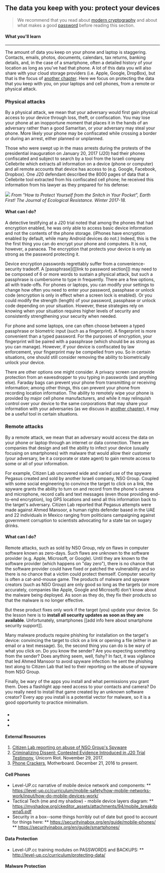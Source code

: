 ## The data you keep with you: protect your devices

> We recommend that you read about [modern cryptography](modern-cryptography.md) and about what makes a good [password](passwords.md) before reading this section.

#### What you'll learn

---

The amount of data you keep on your phone and laptop is staggering.  Contacts, emails, photos, documents, calendars, tax returns, banking details, and, in the case of a smartphone, often a detailed history of your location as long as you've had that phone.
A lot of this data you will also share with your cloud storage providers (i.e. Apple, Google, DropBox), but that is the focus of [another chapter](comms.md). Here we focus on protecting the data that you keep with you, on your laptops and cell phones, from a remote or physical attack.

### Physical attacks

By a physical attack, we mean that your adversary would first gain physical access to your device through loss, theft, or confiscation.  You may lose your phone at an inopportune moment that places it in the hands of an adversary rather than a good Samaritan, or your adversary may steal your phone.  More likely your phone may be confiscated while crossing a border or during an arrest, either planned or unplanned.

Those who were swept up in the mass arrests during the protests of the presidential inauguration on January 20, 2017 (J20) had their phones confiscated and subject to search by a tool from the Israeli company Cellebrite which extracts all information on a device (phone or computer) and all remote accounts that device has access to (e.g. Google, Facebook, Dropbox).  One J20 defendant described the 8000 pages of data that a Cellebrite tool extracted from his confiscated cell phone; he received this information from his lawyer as they prepared for his defense:

![](../pictures/cellebrite-data-extraction.jpg)
*From "How to Protect Yourself from the Snitch in Your Pocket", Earth First! The Journal of Ecological Resistance. Winter 2017-18.*

#### What can I do?

A detective testifying at a J20 trial noted that among the phones that had encryption enabled, he was only able to access basic device information and not the contents of the phone storage. (iPhones have encryption enabled by default, while many Android devices do not.)  Indeed, this is the the first thing you can do encrypt your phone and computers.  It is not, however, a panacea.  The encryption that protects your device is only as strong as the password protecting it.

Device encryption passwords regrettably suffer from a convenience-security tradeoff.  A [passphrase]([[link to password section]]) may need to be composed of 6 or more words to sustain a physical attack, but such a passphrase is cumbersome to type in frequently.  There are a few options, all with trade-offs.  For phones or laptops, you can modify your settings to change how often you need to enter your password, passphase or unlock code (encryption is only in effect when a screen lock is enabled). Or you could modify the strength (length) of your password, passphase or unlock code depending on your situation.  However, these strategies rely on knowing when your situation requires higher levels of security and consistently strengthening your security when needed.

For phone and some laptops, one can often choose between a typed passphrase or biometric input (such as a fingerprint).  A fingerprint is more convenient than a typed password.  For the purposes of encryption, your fingerprint will be paired with a passphrase (which should be as strong as you can manage).  However, if your device is confiscated by law enforcement, your fingerprint may be compelled from you.  So in certain situations, one should still consider removing the ability to biometrically unlock your device.

There are other options one might consider.  A privacy screen can provide protection from an eavesdropper to you typing in passwords (and anything else).  Faraday bags can prevent your phone from transmitting or receiving information; among other things, this can prevent your phone from recording location information.  The ability to remotely wipe your phone is provided by major cell phone manufacturers, and while it may relinquish control over your device to the same corporations that may share your information with your adversaries (as we discuss in [another chapter](comms.md)), it may be a useful tool in certain situations.

### Remote attacks

By a remote attack, we mean that an adversary would access the data on your phone or laptop through an internet or data connection.  There are companies that design and sell the ability to infect your device (usually focusing on smartphones) with malware that would allow their customer (your adversary, be it a corporate or state agent) to gain remote access to some or all of your information.

For example, Citizen Lab uncovered wide and varied use of the spyware Pegasus created and sold by another Israeli company, NSO Group.  Coupled with some social engineering to convince the target to click on a link, the spyware grants the ability to turn on and record from the phone's camera and microphone, record calls and text messages (even those providing end-to-end encryption), log GPS locations and send all this information back to the target's adversary. Citizen Lab reported that Pegasus attempts were made against Ahmed Mansoor, a human rights defender based in the UAE and 22 individuals in Mexico ranging from politicians campaigning against government corruption to scientists advocating for a state tax on sugary drinks.

#### What can I do?

Remote attacks, such as sold by NSO Group, rely on flaws in computer software known as zero-days. Such flaws are unknown to the software provider (e.g. Apple, Microsoft, or Google). Until they are known to the software provider (which happens on "day zero"), there is no chance that the software provider could have fixed or patched the vulnerability and so there is no chance that a victim could protect themself.  Computer security is often a cat-and-mouse game.  The products of malware and spyware creators (such as NSO Group) are only good so long as the targets (or more accurately, companies like Apple, Google and Microsoft) don't know about the malware being deployed.  As soon as they do, they fix their products so that the malware is no longer effective.

But these product fixes only work if the target (you) update your device.  So the lesson here is to **install all security updates as soon as they are available**.  Unfortunately, smartphones [[add info here about smartphone security support]].

Many malware products require phishing for installation on the target's device: convincing the target to click on a link or opening a file (either in an email or a text message).  So, the second thing you can do is be wary of what you click on.  Do you know the sender?  Are you expecting something from the sender?  Does anything seem, well, fishy?  In fact, it was vigilance that led Ahmed Mansoor to avoid spyware infection: he sent the phishing text along to Citizen Lab that led to their reporting on the abuse of spyware from NSO Group.

Finally, be wary of the apps you install and what permissions you grant them.  Does a flashlight app need access to your contacts and camera?  Do you really need to install that game created by an unknown software creator?  Every app you install is a potential vector for malware, so it is a good opportunity to practice minimalism.

### <!--What you can't do-->

* <!--build your own computer/phone-->
* <!--trust devices 100%, supply chain manipulation-->


* <!--What devices look like-->
<!--** Is this useful?  maybe incorporate into what you can't do - to talk about closed source nature of cell phones in particular-->
<!--** tactical tech cell phone layers-->
<!--** compare to laptops/computers-->


#### External Resources

1. [Citizen Lab reporting on abuse of NSO Group's Spyware](https://citizenlab.ca/2016/08/million-dollar-dissident-iphone-zero-day-nso-group-uae/)
1. [Criminalizing Dissent: Contested Evidence Introduced in J20 Trial Testimony](https://www.unicornriot.ninja/2017/criminalizing-dissent-contested-evidence-introduced-j20-trial-testimony/), Unicorn Riot. November 29, 2017.
1. [Phone Crackers](https://motherboard.vice.com/en_us/topic/phone-crackers), Motherboard. December 21, 2016 to present.

#### Cell Phones

* Level-UP.cc narrative of mobile device network and components:
    ** https://level-up.cc/curriculum/mobile-safety/how-mobile-networks-work/input/how-do-mobile-devices-work/
* Tactical Tech (me and my shadow) - mobile device layers diagram:
    ** https://myshadow.org/ckeditor_assets/attachments/94/mobile_breakdowna5.pdf
* Security in a box--some things horribly out of date but good to account for things here:
    ** https://securityinabox.org/en/guide/mobile-phones/
    ** https://securityinabox.org/en/guide/smartphones/

#### Data Protection

* Level-UP.cc training modules on PASSWORDS and BACKUPS:
** http://level-up.cc/curriculum/protecting-data/

#### Malware Protection
